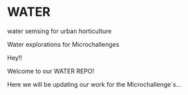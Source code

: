 # WATER

water semsing for urban horticulture

Water explorations for Microchallenges

Hey!!

Welcome to our WATER REPO!

Here we will be updating our work for the Microchallenge´s...

